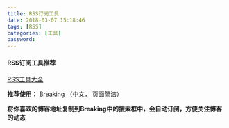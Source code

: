 ```yaml
---
title: RSS订阅工具
date: 2018-03-07 15:18:46
tags: [RSS]
categories: [工具]
password:
---
```



#### RSS订阅工具推荐


[RSS工具大全](http://www.pc6.com/wenjian/ydq/)


**推荐使用：** [Breaking](http://www.smzy.com/mac/317267.html) （中文， 页面简洁）
	
	
**将你喜欢的博客地址复制到Breaking中的搜索框中，会自动订阅，方便关注博客的动态**